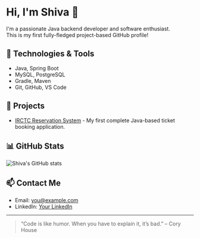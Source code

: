 # Hi, I'm Shiva 👋

I'm a passionate Java backend developer and software enthusiast.  
This is my first fully-fledged project-based GitHub profile!

## 🧰 Technologies & Tools
- Java, Spring Boot
- MySQL, PostgreSQL
- Gradle, Maven
- Git, GitHub, VS Code

## 🚀 Projects
- [IRCTC Reservation System](https://github.com/shiva748/IRCTC) - My first complete Java-based ticket booking application.

## 📊 GitHub Stats
![Shiva's GitHub stats](https://github-readme-stats.vercel.app/api?username=shiva748&show_icons=true&theme=radical)

## 📫 Contact Me
- Email: you@example.com
- LinkedIn: [Your LinkedIn](https://linkedin.com/in/your-profile)

---

> “Code is like humor. When you have to explain it, it’s bad.” – Cory House

